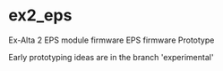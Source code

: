 # ex2_eps

Ex-Alta 2 EPS module firmware EPS firmware Prototype

Early prototyping ideas are in the branch 'experimental'
